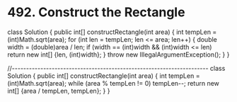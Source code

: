 # 492. Construct the Rectangle

class Solution { public int\[\] constructRectangle\(int area\) { int tempLen = \(int\)Math.sqrt\(area\); for \(int len = tempLen; len &lt;= area; len++\) { double width = \(double\)area / len; if \(width == \(int\)width && \(int\)width &lt;= len\) return new int\[\] {len, \(int\)width}; } throw new IllegalArgumentException\(\); } }

//--------------------------------------------------------------------- class Solution { public int\[\] constructRectangle\(int area\) { int tempLen = \(int\)Math.sqrt\(area\); while \(area % tempLen != 0\) tempLen--; return new int\[\] {area / tempLen, tempLen}; } }

